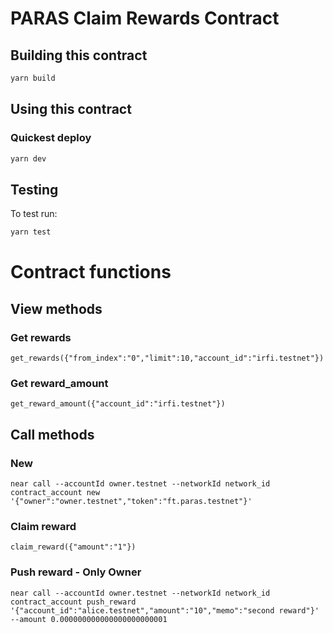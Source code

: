 PARAS Claim Rewards Contract
==============

## Building this contract
```bash
yarn build
```

## Using this contract

### Quickest deploy
```bash
yarn dev
```

## Testing
To test run:
```bash
yarn test
```

# Contract functions

## View methods

### Get rewards

```
get_rewards({"from_index":"0","limit":10,"account_id":"irfi.testnet"})
```

### Get reward\_amount

```
get_reward_amount({"account_id":"irfi.testnet"})
```

## Call methods

### New 
```
near call --accountId owner.testnet --networkId network_id contract_account new '{"owner":"owner.testnet","token":"ft.paras.testnet"}'
```

### Claim reward

```
claim_reward({"amount":"1"})
```

### Push reward - Only Owner
```
near call --accountId owner.testnet --networkId network_id contract_account push_reward '{"account_id":"alice.testnet","amount":"10","memo":"second reward"}' --amount 0.000000000000000000000001
```
